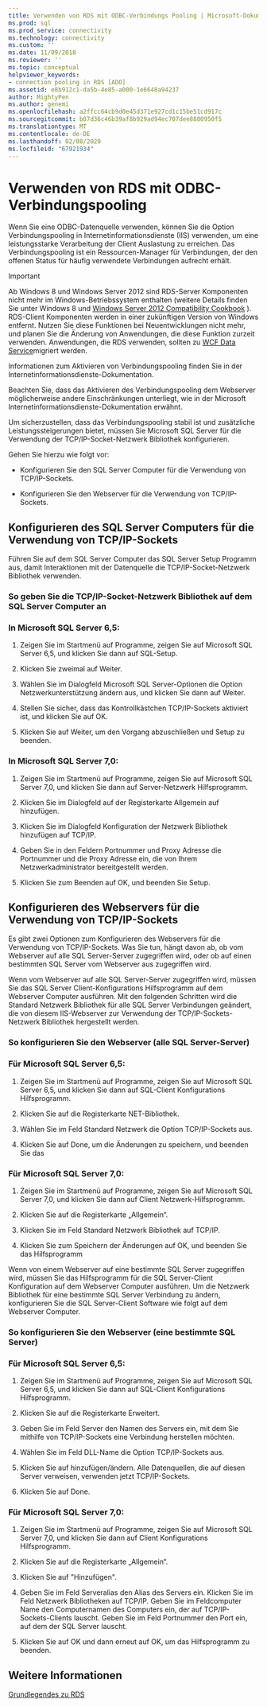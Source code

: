```yaml
---
title: Verwenden von RDS mit ODBC-Verbindungs Pooling | Microsoft-Dokumentation
ms.prod: sql
ms.prod_service: connectivity
ms.technology: connectivity
ms.custom: ''
ms.date: 11/09/2018
ms.reviewer: ''
ms.topic: conceptual
helpviewer_keywords:
- connection pooling in RDS [ADO]
ms.assetid: e8b912c1-da5b-4e85-a000-1e6648a94237
author: MightyPen
ms.author: genemi
ms.openlocfilehash: a2ffcc64cb9d0e45d371e927cd1c15be51cd917c
ms.sourcegitcommit: b87d36c46b39af8b929ad94ec707dee8800950f5
ms.translationtype: MT
ms.contentlocale: de-DE
ms.lasthandoff: 02/08/2020
ms.locfileid: "67921934"
---
```

# <a name="using-rds-with-odbc-connection-pooling"></a>Verwenden von RDS mit ODBC-Verbindungspooling
Wenn Sie eine ODBC-Datenquelle verwenden, können Sie die Option Verbindungspooling in Internetinformationsdienste (IIS) verwenden, um eine leistungsstarke Verarbeitung der Client Auslastung zu erreichen. Das Verbindungspooling ist ein Ressourcen-Manager für Verbindungen, der den offenen Status für häufig verwendete Verbindungen aufrecht erhält.  
  
> [!IMPORTANT]
>  Ab Windows 8 und Windows Server 2012 sind RDS-Server Komponenten nicht mehr im Windows-Betriebssystem enthalten (weitere Details finden Sie unter Windows 8 und [Windows Server 2012 Compatibility Cookbook](https://www.microsoft.com/download/details.aspx?id=27416) ). RDS-Client Komponenten werden in einer zukünftigen Version von Windows entfernt. Nutzen Sie diese Funktionen bei Neuentwicklungen nicht mehr, und planen Sie die Änderung von Anwendungen, die diese Funktion zurzeit verwenden. Anwendungen, die RDS verwenden, sollten zu [WCF Data Service](https://go.microsoft.com/fwlink/?LinkId=199565)migriert werden.  
  
 Informationen zum Aktivieren von Verbindungspooling finden Sie in der Internetinformationsdienste-Dokumentation.  
  
 Beachten Sie, dass das Aktivieren des Verbindungspooling dem Webserver möglicherweise andere Einschränkungen unterliegt, wie in der Microsoft Internetinformationsdienste-Dokumentation erwähnt.  
  
 Um sicherzustellen, dass das Verbindungspooling stabil ist und zusätzliche Leistungssteigerungen bietet, müssen Sie Microsoft SQL Server für die Verwendung der TCP/IP-Socket-Netzwerk Bibliothek konfigurieren.  
  
 Gehen Sie hierzu wie folgt vor:  
  
-   Konfigurieren Sie den SQL Server Computer für die Verwendung von TCP/IP-Sockets.  
  
-   Konfigurieren Sie den Webserver für die Verwendung von TCP/IP-Sockets.  
  
## <a name="configuring-the-sql-server-computer-to-use-tcpip-sockets"></a>Konfigurieren des SQL Server Computers für die Verwendung von TCP/IP-Sockets  
 Führen Sie auf dem SQL Server Computer das SQL Server Setup Programm aus, damit Interaktionen mit der Datenquelle die TCP/IP-Socket-Netzwerk Bibliothek verwenden.  
  
### <a name="to-specify-the-tcpip-socket-network-library-on-the-sql-server-computer"></a>So geben Sie die TCP/IP-Socket-Netzwerk Bibliothek auf dem SQL Server Computer an  
  
### <a name="in-microsoft-sql-server-65"></a>In Microsoft SQL Server 6,5:  
  
1.  Zeigen Sie im Startmenü auf Programme, zeigen Sie auf Microsoft SQL Server 6,5, und klicken Sie dann auf SQL-Setup.  
  
2.  Klicken Sie zweimal auf Weiter.  
  
3.  Wählen Sie im Dialogfeld Microsoft SQL Server-Optionen die Option Netzwerkunterstützung ändern aus, und klicken Sie dann auf Weiter.  
  
4.  Stellen Sie sicher, dass das Kontrollkästchen TCP/IP-Sockets aktiviert ist, und klicken Sie auf OK.  
  
5.  Klicken Sie auf Weiter, um den Vorgang abzuschließen und Setup zu beenden.  
  
### <a name="in-microsoft-sql-server-70"></a>In Microsoft SQL Server 7,0:  
  
1.  Zeigen Sie im Startmenü auf Programme, zeigen Sie auf Microsoft SQL Server 7,0, und klicken Sie dann auf Server-Netzwerk Hilfsprogramm.  
  
2.  Klicken Sie im Dialogfeld auf der Registerkarte Allgemein auf hinzufügen.  
  
3.  Klicken Sie im Dialogfeld Konfiguration der Netzwerk Bibliothek hinzufügen auf TCP/IP.  
  
4.  Geben Sie in den Feldern Portnummer und Proxy Adresse die Portnummer und die Proxy Adresse ein, die von Ihrem Netzwerkadministrator bereitgestellt werden.  
  
5.  Klicken Sie zum Beenden auf OK, und beenden Sie Setup.  
  
## <a name="configuring-the-web-server-to-use-tcpip-sockets"></a>Konfigurieren des Webservers für die Verwendung von TCP/IP-Sockets  
 Es gibt zwei Optionen zum Konfigurieren des Webservers für die Verwendung von TCP/IP-Sockets. Was Sie tun, hängt davon ab, ob vom Webserver auf alle SQL Server-Server zugegriffen wird, oder ob auf einen bestimmten SQL Server vom Webserver aus zugegriffen wird.  
  
 Wenn vom Webserver auf alle SQL Server-Server zugegriffen wird, müssen Sie das SQL Server Client-Konfigurations Hilfsprogramm auf dem Webserver Computer ausführen. Mit den folgenden Schritten wird die Standard Netzwerk Bibliothek für alle SQL Server Verbindungen geändert, die von diesem IIS-Webserver zur Verwendung der TCP/IP-Sockets-Netzwerk Bibliothek hergestellt werden.  
  
### <a name="to-configure-the-web-server-all-sql-servers"></a>So konfigurieren Sie den Webserver (alle SQL Server-Server)  
  
### <a name="for-microsoft-sql-server-65"></a>Für Microsoft SQL Server 6,5:  
  
1.  Zeigen Sie im Startmenü auf Programme, zeigen Sie auf Microsoft SQL Server 6,5, und klicken Sie dann auf SQL-Client Konfigurations Hilfsprogramm.  
  
2.  Klicken Sie auf die Registerkarte NET-Bibliothek.  
  
3.  Wählen Sie im Feld Standard Netzwerk die Option TCP/IP-Sockets aus.  
  
4.  Klicken Sie auf Done, um die Änderungen zu speichern, und beenden Sie das  
  
### <a name="for-microsoft-sql-server-70"></a>Für Microsoft SQL Server 7,0:  
  
1.  Zeigen Sie im Startmenü auf Programme, zeigen Sie auf Microsoft SQL Server 7,0, und klicken Sie dann auf Client Netzwerk-Hilfsprogramm.  
  
2.  Klicken Sie auf die Registerkarte „Allgemein“.  
  
3.  Klicken Sie im Feld Standard Netzwerk Bibliothek auf TCP/IP.  
  
4.  Klicken Sie zum Speichern der Änderungen auf OK, und beenden Sie das Hilfsprogramm  
  
 Wenn von einem Webserver auf eine bestimmte SQL Server zugegriffen wird, müssen Sie das Hilfsprogramm für die SQL Server-Client Konfiguration auf dem Webserver Computer ausführen. Um die Netzwerk Bibliothek für eine bestimmte SQL Server Verbindung zu ändern, konfigurieren Sie die SQL Server-Client Software wie folgt auf dem Webserver Computer.  
  
### <a name="to-configure-the-web-server-a-specific-sql-server"></a>So konfigurieren Sie den Webserver (eine bestimmte SQL Server)  
  
### <a name="for-microsoft-sql-server-65"></a>Für Microsoft SQL Server 6,5:  
  
1.  Zeigen Sie im Startmenü auf Programme, zeigen Sie auf Microsoft SQL Server 6,5, und klicken Sie dann auf SQL-Client Konfigurations Hilfsprogramm.  
  
2.  Klicken Sie auf die Registerkarte Erweitert.  
  
3.  Geben Sie im Feld Server den Namen des Servers ein, mit dem Sie mithilfe von TCP/IP-Sockets eine Verbindung herstellen möchten.  
  
4.  Wählen Sie im Feld DLL-Name die Option TCP/IP-Sockets aus.  
  
5.  Klicken Sie auf hinzufügen/ändern. Alle Datenquellen, die auf diesen Server verweisen, verwenden jetzt TCP/IP-Sockets.  
  
6.  Klicken Sie auf Done.  
  
### <a name="for-microsoft-sql-server-70"></a>Für Microsoft SQL Server 7,0:  
  
1.  Zeigen Sie im Startmenü auf Programme, zeigen Sie auf Microsoft SQL Server 7,0, und klicken Sie dann auf Client Konfigurations Hilfsprogramm.  
  
2.  Klicken Sie auf die Registerkarte „Allgemein“.  
  
3.  Klicken Sie auf "Hinzufügen".  
  
4.  Geben Sie im Feld Serveralias den Alias des Servers ein. Klicken Sie im Feld Netzwerk Bibliotheken auf TCP/IP. Geben Sie im Feldcomputer Name den Computernamen des Computers ein, der auf TCP/IP-Sockets-Clients lauscht. Geben Sie im Feld Portnummer den Port ein, auf dem der SQL Server lauscht.  
  
5.  Klicken Sie auf OK und dann erneut auf OK, um das Hilfsprogramm zu beenden.  
  
## <a name="see-also"></a>Weitere Informationen  
 [Grundlegendes zu RDS](../../../ado/guide/remote-data-service/rds-fundamentals.md)






















